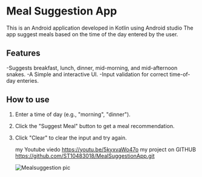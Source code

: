 # Meal Suggestion App
This is an Android application developed in Kotlin using Android studio
The app suggest meals based on the time of the day entered by the user.

## Features
-Suggests breakfast, lunch, dinner, mid-morning, and mid-afternoon snakes. 
-A Simple and interactive UI.
-Input validation for correct time-of-day enteries.

## How to use 
1. Enter a time of day (e.g., "morning", "dinner").
2. Click the "Suggest Meal" button to get a meal recommendation.
3. Click "Clear" to clear the input and try again.

   my Youtube viedo https://youtu.be/5kyxvaWo47o
   my project on GITHUB https://github.com/ST10483018/MealSuggestionApp.git

   ![Mealsuggestion pic](https://github.com/user-attachments/assets/e205ae92-cc73-4a06-956e-f4d06ae0f5f4)
